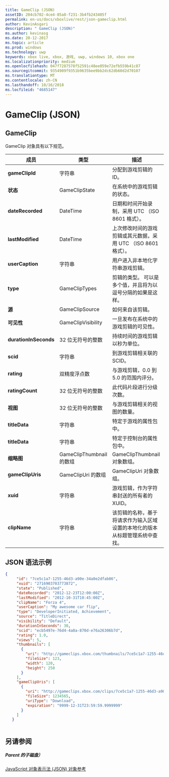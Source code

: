 ```yaml
---
title: GameClip (JSON)
assetID: 204cb702-4ce4-85a8-f231-3b4fb243405f
permalink: en-us/docs/xboxlive/rest/json-gameclip.html
author: KevinAsgari
description: " GameClip (JSON)"
ms.author: kevinasg
ms.date: 20-12-2017
ms.topic: article
ms.prod: windows
ms.technology: uwp
keywords: xbox live, xbox, 游戏, uwp, windows 10, xbox one
ms.localizationpriority: medium
ms.openlocfilehash: 047f7287578f52591c48ee059e72efb559b41c87
ms.sourcegitcommit: 9354909f9351b9635bee9bb2dc62db60d2d70107
ms.translationtype: MT
ms.contentlocale: zh-CN
ms.lasthandoff: 10/16/2018
ms.locfileid: "4685147"
---
```

# <a name="gameclip-json"></a>GameClip (JSON)
 
<a id="ID4EO"></a>

 
## <a name="gameclip"></a>GameClip
 
GameClip 对象具有以下规范。
 
| 成员| 类型| 描述| 
| --- | --- | --- | 
| <b>gameClipId</b>| 字符串| 分配到游戏剪辑的 ID。| 
| <b>状态</b>| GameClipState| 在系统中的游戏剪辑的状态。| 
| <b>dateRecorded</b>| DateTime| 日期和时间开始录制，采用 UTC （ISO 8601 格式）。| 
| <b>lastModified</b>| DateTime| 上次修改时间的游戏剪辑或其元数据，采用 UTC （ISO 8601 格式）。| 
| <b>userCaption</b>| 字符串| 用户进入非本地化字符串游戏剪辑。| 
| <b>type</b>| GameClipTypes| 剪辑的类型。 可以是多个值，并且将为以逗号分隔的如果是这样。| 
| <b>源</b>| GameClipSource| 如何来自该剪辑。| 
| <b>可见性</b>| GameClipVisibility| 一旦发布在系统中的游戏剪辑的可见性。| 
| <b>durationInSeconds</b>| 32 位无符号的整数| 持续时间的游戏剪辑以秒为单位。| 
| <b>scid</b>| 字符串| 到游戏剪辑相关联的 SCID。| 
| <b>rating</b>| 双精度浮点数| 与游戏剪辑，0.0 到 5.0 的范围内评分。| 
| <b>ratingCount</b>| 32 位无符号的整数| 此代码片段进行分级次数。| 
| <b>视图</b>| 32 位无符号的整数| 与游戏剪辑相关的视图的数量。| 
| <b>titleData</b>| 字符串| 特定于游戏的属性包中。| 
| <b>titleData</b>| 字符串| 特定于控制台的属性包中。| 
| <b>缩略图</b>| GameClipThumbnail 的数组| GameClipThumbnail 对象数组。| 
| <b>gameClipUris</b>| GameClipUri 的数组| GameClipUri 对象数组。| 
| <b>xuid</b>| 字符串| 游戏剪辑，作为字符串封送的所有者的 XUID。| 
| <b>clipName</b>| 字符串| 该剪辑的名称，基于将请求作为输入区域设置的本地化的版本从标题管理系统中查找。| 
  
<a id="ID4ERH"></a>

 
## <a name="sample-json-syntax"></a>JSON 语法示例
 

```json
{
     "id": "7ce5c1a7-1255-46d3-a90e-34a0e2dfab06",
     "xuid": "2716903703773872",
     "state": "Published", 
     "dateRecorded": "2012-12-23T12:00:00Z",
     "lastModified": "2012-10-31T10:45:00Z",
     "clipName": "Forza 4",
     "userCaption": "My awesome car flip",
     "type": "DeveloperInitiated, Achievement",
     "source": "TitleDirect",
     "visibility": "Default",
     "durationInSeconds": 30,
     "scid": "ecb5497e-76d4-4a8a-870d-e76a26306b7d",
     "rating": 1.0,
     "views": 5,
     "thumbnails": [
       {
         "uri": "http://gameclips.xbox.com/thumbnails/7ce5c1a7-1255-46d3-a90e-34a0e2dfab06/small.jpg",
         "fileSize": 123,
         "width": 120,
         "height": 250
       }
     ],
     "gameClipUris": [
       {
         "uri": "http://gameclips.xbox.com/clips/7ce5c1a7-1255-46d3-a90e-34a0e2dfab06/clip.mp4",
         "fileSize": 1234565,
         "uriType": "Download",
         "expiration": "9999-12-31T23:59:59.9999999"
       }
     ]
   }
    
```

  
<a id="ID4E1H"></a>

 
## <a name="see-also"></a>另请参阅
 
<a id="ID4E3H"></a>

 
##### <a name="parent"></a>Parent 的子磁盘） 

[JavaScript 对象表示法 (JSON) 对象参考](atoc-xboxlivews-reference-json.md)

   